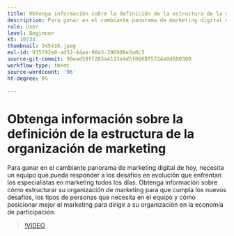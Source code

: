 ```yaml
---
title: Obtenga información sobre la definición de la estructura de la organización de marketing
description: Para ganar en el cambiante panorama de marketing digital de hoy, necesita un equipo que pueda responder a los desafíos en evolución que enfrentan los especialistas en marketing todos los días.
role: User
level: Beginner
kt: 10733
thumbnail: 345416.jpeg
exl-id: 935f92e8-ad52-44aa-90a3-396906e3a0c3
source-git-commit: 98ead59ff285e4133e4d5f0668f5724a9d680309
workflow-type: tm+mt
source-wordcount: '96'
ht-degree: 0%

---
```


# Obtenga información sobre la definición de la estructura de la organización de marketing

Para ganar en el cambiante panorama de marketing digital de hoy, necesita un equipo que pueda responder a los desafíos en evolución que enfrentan los especialistas en marketing todos los días. Obtenga información sobre cómo estructurar su organización de marketing para que cumpla los nuevos desafíos, los tipos de personas que necesita en el equipo y cómo posicionar mejor el marketing para dirigir a su organización en la economía de participación.

>[!VIDEO](https://video.tv.adobe.com/v/345416/?quality=12&learn=on)
